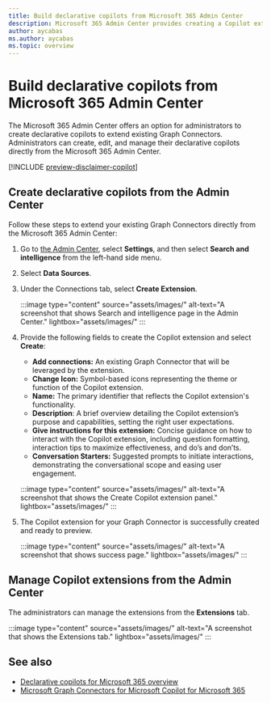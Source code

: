 ```yaml
---
title: Build declarative copilots from Microsoft 365 Admin Center
description: Microsoft 365 Admin Center provides creating a Copilot extension capability for administrators that are aiming to extend Graph Connectors. 
author: aycabas
ms.author: aycabas
ms.topic: overview
---
```


# Build declarative copilots from Microsoft 365 Admin Center

The Microsoft 365 Admin Center offers an option for administrators to create declarative copilots to extend existing Graph Connectors. Administrators can create, edit, and manage their declarative copilots directly from the Microsoft 365 Admin Center.

[!INCLUDE [preview-disclaimer-copilot](includes/preview-disclaimer-copilot.md)]

## Create declarative copilots from the Admin Center

Follow these steps to extend your existing Graph Connectors directly from the Microsoft 365 Admin Center:

1. Go to [the Admin Center](https://admin.microsoft.com/), select **Settings**, and then select **Search and intelligence** from the left-hand side menu.
2. Select **Data Sources**.
3. Under the Connections tab, select **Create Extension**.

    :::image type="content" source="assets/images/" alt-text="A screenshot that shows Search and intelligence page in the Admin Center." lightbox="assets/images/" :::

4. Provide the following fields to create the Copilot extension and select **Create**:

    - **Add connections:** An existing Graph Connector that will be leveraged by the extension.
    - **Change Icon:** Symbol-based icons representing the theme or function of the Copilot extension.
    - **Name:** The primary identifier that reflects the Copilot extension's functionality.
    - **Description**: A brief overview detailing the Copilot extension’s purpose and capabilities, setting the right user expectations.
    - **Give instructions for this extension:** Concise guidance on how to interact with the Copilot extension, including question formatting, interaction tips to maximize effectiveness, and do’s and don’ts.
    - **Conversation Starters:** Suggested prompts to initiate interactions, demonstrating the conversational scope and easing user engagement.

    :::image type="content" source="assets/images/" alt-text="A screenshot that shows the Create Copilot extension panel." lightbox="assets/images/" :::

5. The Copilot extension for your Graph Connector is successfully created and ready to preview.

    :::image type="content" source="assets/images/" alt-text="A screenshot that shows success page." lightbox="assets/images/" :::

## Manage Copilot extensions from the Admin Center

The administrators can manage the extensions from the **Extensions** tab.

:::image type="content" source="assets/images/" alt-text="A screenshot that shows the Extensions tab." lightbox="assets/images/" :::

## See also

- [Declarative copilots for Microsoft 365 overview](./overview-declarative-copilot.md)
- [Microsoft Graph Connectors for Microsoft Copilot for Microsoft 365](overview-graph-connector.md)